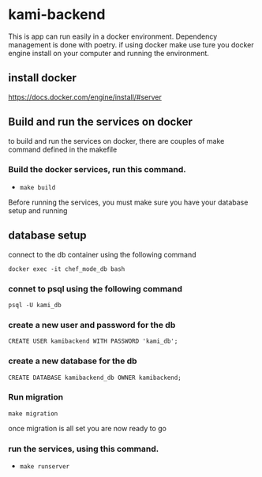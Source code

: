 # kami-backend

This is app can run easily in a docker environment. Dependency management is done with poetry.
if using docker make use ture you docker engine install on your computer and running the environment.

## install docker
https://docs.docker.com/engine/install/#server

## Build and run the services on docker
 to build and run the services on docker, there are couples of make command defined in the makefile

### Build the docker services, run this command.
  -     make build

Before running the services, you must make sure you have your database setup and running

## database setup
connect to the db container using the following command

    docker exec -it chef_mode_db bash

### connet to psql using the following command

    psql -U kami_db
### create a new user and password for the db

    CREATE USER kamibackend WITH PASSWORD 'kami_db';

### create a new database for the db
    CREATE DATABASE kamibackend_db OWNER kamibackend;

### Run migration

    make migration

once migration is all set you are now ready to go


### run the services, using this command.
  -     make runserver
